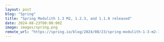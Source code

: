 ```yaml
---
layout: post
blog: "Spring"
title: "Spring Modulith 1.3 M2, 1.2.3, and 1.1.8 released"
date: 2024-08-23T00:00:00Z
image: images/spring.png
remote_url: "https://spring.io/blog/2024/08/23/spring-modulith-1-3-m2-1-2-3-and-1-1-8-released"
---
```

